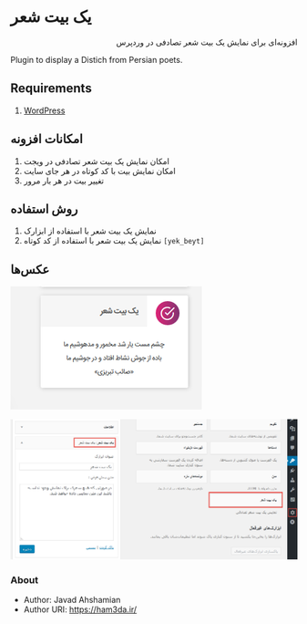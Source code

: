 # یک بیت شعر 
<p dir="rtl">
افزونه‌ای برای نمایش یک بیت شعر تصادفی در وردپرس
<p>
Plugin to display a Distich from Persian poets.

## Requirements
1. [WordPress](https://wordpress.org/)

## امکانات افزونه
1. امکان نمایش یک بیت شعر تصادفی در ویجت
1. امکان نمایش بیت با کد کوتاه در هر جای سایت
1. تغییر بیت در هر بار مرور

## روش استفاده
1. نمایش یک بیت شعر با استفاده از ابزارک
1. نمایش یک بیت شعر با استفاده از کد کوتاه `[yek_beyt]`

## عکس‌ها

![screenshot 1](screenshot-2.png)

![screenshot 2](screenshot-1.png)

### About
* Author: Javad Ahshamian
* Author URI: https://ham3da.ir/